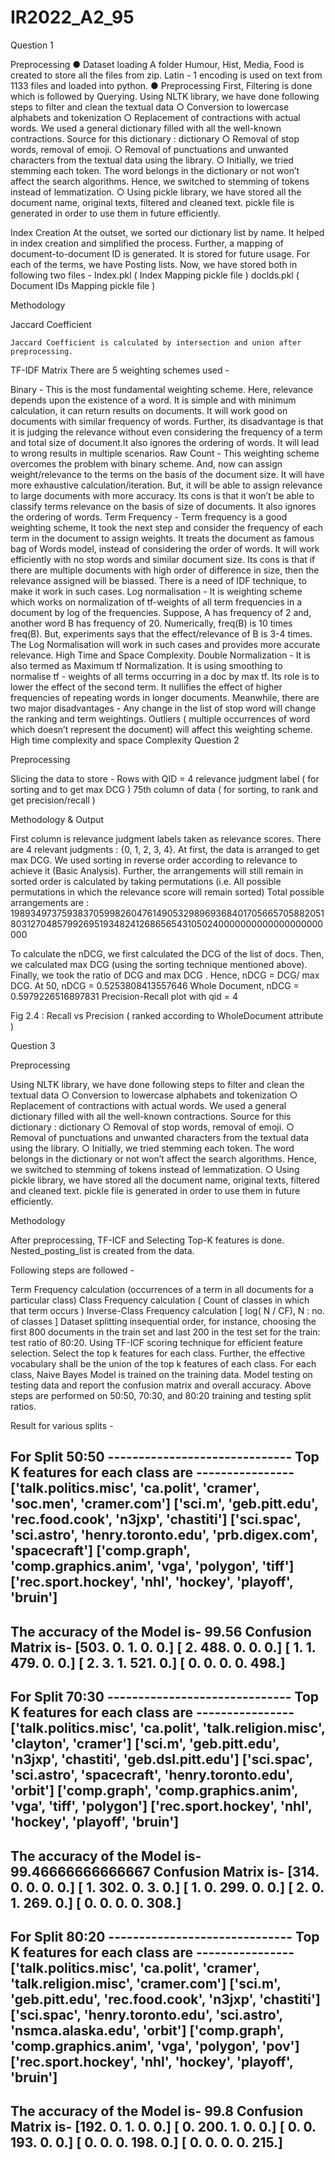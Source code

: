 # IR2022_A2_95



Question 1 

Preprocessing 
●  Dataset loading
A folder Humour, Hist, Media, Food is created to store all the files from zip. Latin - 1 encoding is used on text from 1133 files and loaded into python.
● Preprocessing
First, Filtering is done which is followed by Querying.
Using NLTK library, we have done following steps to filter and clean the textual data
○  Conversion to lowercase alphabets and tokenization
○  Replacement of contractions with actual words. We used a general dictionary filled with all the well-known contractions. Source for this
dictionary : dictionary
○  Removal of stop words, removal of emoji.
○  Removal of punctuations and unwanted characters from the textual
data using the library.
○  Initially, we tried stemming each token. The word belongs in the
dictionary or not won’t affect the search algorithms. Hence, we
switched to stemming of tokens instead of lemmatization.
○  Using pickle library, we have stored all the document name, original
texts, filtered and cleaned text. pickle file is generated in order to use
them in future efficiently.


Index Creation
At the outset, we sorted our dictionary list by name. It helped in index creation and simplified the process. Further, a mapping of document-to-document ID is generated. It is stored for future usage. For each of the terms, we have Posting lists.
Now, we have stored both in following two files -
Index.pkl ( Index Mapping pickle file )
doclds.pkl ( Document IDs Mapping pickle file )

Methodology

Jaccard Coefficient 

	Jaccard Coefficient is calculated by intersection and union after preprocessing.

TF-IDF Matrix 
	There are 5 weighting schemes used -
	

Binary - This is the most fundamental weighting scheme. Here, relevance depends upon the existence of a word. It is simple and with minimum calculation, it can return results on documents. It will work good on documents with similar frequency of words. Further, its disadvantage is that it is judging the relevance without even considering the frequency of a term and total size of document.It also ignores the ordering of words. It will lead to wrong results in multiple scenarios.
Raw Count - This weighting scheme overcomes the problem with binary scheme. And, now can assign weight/relevance to the terms on the basis of the document size. It will have more exhaustive calculation/iteration. But, it will be able to assign relevance to large documents with more accuracy. Its cons is that it won’t be able to classify terms relevance on the basis of size of documents. It also ignores the ordering of words.
Term Frequency - Term frequency is a good weighting scheme, It took the next step and consider the frequency of each term in the document to assign weights. It treats the document as famous bag of Words model, instead of considering the order of words. It will work efficiently with no stop words and similar document size. Its cons is that if there are multiple documents with high order of difference in size, then the relevance assigned will be biassed. There is a need of IDF technique, to make it work in such cases.
Log normalisation - It is weighting scheme which works on normalization of tf-weights of all term frequencies in a document by log of the frequencies. Suppose, A has frequency of 2 and, another word B has frequency of 20. Numerically, freq(B) is 10 times freq(B). But, experiments says that the effect/relevance of B is 3-4 times. The Log Normalisation will work in such cases and provides more accurate relevance. High Time and Space Complexity.
Double Normalization - It is also termed as Maximum tf Normalization. It is using smoothing to normalise tf - weights of all terms occurring in a doc by max tf. Its role is to lower the effect of the second term. It nullifies the effect of higher frequencies of repeating words in longer documents. Meanwhile, there are two major disadvantages -
Any change in the list of stop word will change the ranking and term weightings.
Outliers ( multiple occurrences of word which doesn’t represent the document) will affect this weighting scheme.
High time complexity and space Complexity
Question 2 

Preprocessing

Slicing the data to store -
Rows with QID = 4
relevance judgment label ( for sorting and to get max DCG )
75th column of data ( for sorting, to rank and get precision/recall )

Methodology & Output

First column is relevance judgment labels taken as relevance scores.
There are 4 relevant judgments : {0, 1, 2, 3, 4}. At first, the data is arranged to get max DCG. We used sorting in reverse order according to relevance to achieve it (Basic Analysis).
Further, the arrangements will still remain in sorted order is calculated by taking permutations (i.e. All possible permutations in which the relevance score will remain sorted)
Total possible arrangements are : 19893497375938370599826047614905329896936840170566570588205180312704857992695193482412686565431050240000000000000000000000

To calculate the nDCG, we first calculated the DCG of the list of docs. Then, we calculated max DCG (using the sorting technique mentioned above). Finally, we took the ratio of DCG and max DCG . 
Hence, nDCG = DCG/ max DCG.
At 50, nDCG = 0.5253808413557646
Whole Document, nDCG = 0.5979226516897831
Precision-Recall plot with qid = 4





Fig 2.4 : Recall vs Precision ( ranked according to WholeDocument attribute )


Question 3

Preprocessing

 Using NLTK library, we have done following steps to filter and clean the textual data
○  Conversion to lowercase alphabets and tokenization
○  Replacement of contractions with actual words. We used a general dictionary filled with all the well-known contractions. Source for this
dictionary : dictionary
○  Removal of stop words, removal of emoji.
○  Removal of punctuations and unwanted characters from the textual
data using the library.
○  Initially, we tried stemming each token. The word belongs in the
dictionary or not won’t affect the search algorithms. Hence, we
switched to stemming of tokens instead of lemmatization.
○  Using pickle library, we have stored all the document name, original
texts, filtered and cleaned text. pickle file is generated in order to use
them in future efficiently.

Methodology 

After preprocessing, TF-ICF and Selecting Top-K features is done. 
Nested_posting_list is created from the data.

Following steps are followed - 

Term Frequency calculation (occurrences of a term in all documents for a particular class)
Class Frequency calculation ( Count of classes in which that term occurs )
Inverse-Class Frequency calculation [ log( N / CF),  N : no. of classes ]
Dataset splitting insequential order, for instance, choosing the first
800 documents in the train set and last 200 in the test set for the train: test ratio of 80:20. 
Using TF-ICF scoring technique for efficient feature selection. Select the top k features for each class. Further, the effective vocabulary shall be the union of the top k features of each class.
For each class, Naive Bayes Model is trained on the training data.
Model testing on testing data and report the confusion matrix and overall accuracy.
Above steps are performed on 50:50, 70:30, and 80:20 training and testing split ratios.


Result for various splits - 

For Split 50:50 ------------------------------
Top K features for each class are ----------------
['talk.politics.misc', 'ca.polit', 'cramer', 'soc.men', 'cramer.com']
['sci.m', 'geb.pitt.edu', 'rec.food.cook', 'n3jxp', 'chastiti']
['sci.spac', 'sci.astro', 'henry.toronto.edu', 'prb.digex.com', 'spacecraft']
['comp.graph', 'comp.graphics.anim', 'vga', 'polygon', 'tiff']
['rec.sport.hockey', 'nhl', 'hockey', 'playoff', 'bruin']
---------------------------------------------------
The accuracy of the Model is-  99.56
Confusion Matrix is- 
[503.   0.   1.   0.   0.]
[  2. 488.   0.   0.   0.]
[  1.   1. 479.   0.   0.]
[  2.   3.   1. 521.   0.]
[  0.   0.   0.   0. 498.]
---------------------------------------------------
For Split 70:30 ------------------------------
Top K features for each class are ----------------
['talk.politics.misc', 'ca.polit', 'talk.religion.misc', 'clayton', 'cramer']
['sci.m', 'geb.pitt.edu', 'n3jxp', 'chastiti', 'geb.dsl.pitt.edu']
['sci.spac', 'sci.astro', 'spacecraft', 'henry.toronto.edu', 'orbit']
['comp.graph', 'comp.graphics.anim', 'vga', 'tiff', 'polygon']
['rec.sport.hockey', 'nhl', 'hockey', 'playoff', 'bruin']
---------------------------------------------------
The accuracy of the Model is-  99.46666666666667
Confusion Matrix is- 
[314.   0.   0.   0.   0.]
[  1. 302.   0.   3.   0.]
[  1.   0. 299.   0.   0.]
[  2.   0.   1. 269.   0.]
[  0.   0.   0.   0. 308.]
---------------------------------------------------
For Split 80:20 ------------------------------
Top K features for each class are ----------------
['talk.politics.misc', 'ca.polit', 'cramer', 'talk.religion.misc', 'cramer.com']
['sci.m', 'geb.pitt.edu', 'rec.food.cook', 'n3jxp', 'chastiti']
['sci.spac', 'henry.toronto.edu', 'sci.astro', 'nsmca.alaska.edu', 'orbit']
['comp.graph', 'comp.graphics.anim', 'vga', 'polygon', 'pov']
['rec.sport.hockey', 'nhl', 'hockey', 'playoff', 'bruin']
---------------------------------------------------
The accuracy of the Model is-  99.8
Confusion Matrix is- 
[192.   0.   1.   0.   0.]
[  0. 200.   1.   0.   0.]
[  0.   0. 193.   0.   0.]
[  0.   0.   0. 198.   0.]
[  0.   0.   0.   0. 215.]
---------------------------------------------------

